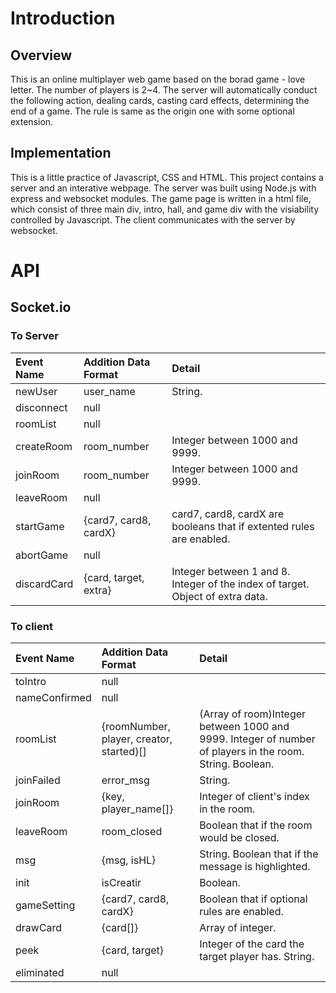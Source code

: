 # Introduction #
## Overview ##
This is an online multiplayer web game based on the borad game - love letter. The number of players is 2~4. The server will automatically conduct the following action, dealing cards, casting card effects, determining the end of a game. The rule is same as the origin one with some optional extension.
## Implementation ##
This is a little practice of Javascript, CSS and HTML. This project contains a server and an interative webpage. The server was built using Node.js with express and websocket modules. The game page is written in a html file, which consist of three main div, intro, hall, and game div with the visiability controlled by Javascript. The client communicates with the server by websocket.
# API #
## Socket.io ##
### To Server ###
|Event Name	|Addition Data Format	|Detail															|
|:--------------|:----------------------|:----------------------------------------------------------------------------------------------------------------------|
|newUser	|user\_name		|String.														|
|disconnect	|null			|															|
|roomList	|null			|															|
|createRoom	|room\_number		|Integer between 1000 and 9999.												|
|joinRoom	|room\_number		|Integer between 1000 and 9999.												|
|leaveRoom	|null			|															|
|startGame	|{card7, card8, cardX}	|card7, card8, cardX are booleans that if extented rules are enabled.							|
|abortGame	|null			|															|
|discardCard	|{card, target, extra}	|Integer between 1 and 8. Integer of the index of target. Object of extra data.						|
### To client ###
|Event Name	|Addition Data Format				|Detail														|
|:--------------|:----------------------------------------------|:--------------------------------------------------------------------------------------------------------------|
|toIntro	|null						|														|
|nameConfirmed	|null						|														|
|roomList	|{roomNumber, player, creator, started}[]	|(Array of room)Integer between 1000 and 9999. Integer of number of players in the room. String. Boolean.	|
|joinFailed	|error\_msg					|String.													|
|joinRoom	|{key, player\_name[]}				|Integer of client's index in the room.										|
|leaveRoom	|room\_closed					|Boolean that if the room would be closed.									|
|msg		|{msg, isHL}					|String. Boolean that if the message is highlighted.								|
|init		|isCreatir					|Boolean.													|
|gameSetting	|{card7, card8, cardX}				|Boolean that if optional rules are enabled.									|
|drawCard	|{card[]}					|Array of integer.												|
|peek		|{card, target}					|Integer of the card the target player has. String.								|
|eliminated	|null						|														|
